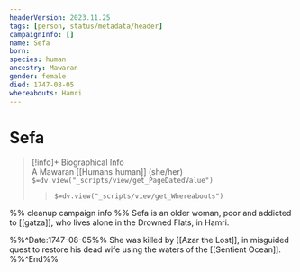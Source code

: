 ```yaml
---
headerVersion: 2023.11.25
tags: [person, status/metadata/header]
campaignInfo: []
name: Sefa
born:
species: human
ancestry: Mawaran
gender: female
died: 1747-08-05
whereabouts: Hamri
---
```

# Sefa
>[!info]+ Biographical Info  
> A Mawaran [[Humans|human]] (she/her)  
> `$=dv.view("_scripts/view/get_PageDatedValue")`  
>> `$=dv.view("_scripts/view/get_Whereabouts")`

%% cleanup campaign info %%
Sefa is an older woman, poor and addicted to [[gatza]], who lives alone in the Drowned Flats, in Hamri. 

%%^Date:1747-08-05%%
She was killed by [[Azar the Lost]], in misguided quest to restore his dead wife using the waters of the [[Sentient Ocean]]. 
%%^End%%